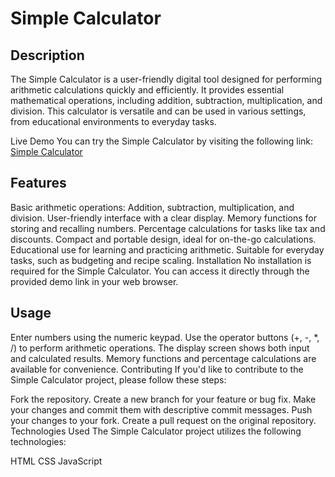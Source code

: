 # Simple Calculator

## Description

The Simple Calculator is a user-friendly digital tool designed for performing arithmetic calculations quickly and efficiently. It provides essential mathematical operations, including addition, subtraction, multiplication, and division. This calculator is versatile and can be used in various settings, from educational environments to everyday tasks.

Live Demo
You can try the Simple Calculator by visiting the following link: [Simple Calculator](https://king-mo100.github.io/Simple_Calculator/)


## Features
Basic arithmetic operations: Addition, subtraction, multiplication, and division.
User-friendly interface with a clear display.
Memory functions for storing and recalling numbers.
Percentage calculations for tasks like tax and discounts.
Compact and portable design, ideal for on-the-go calculations.
Educational use for learning and practicing arithmetic.
Suitable for everyday tasks, such as budgeting and recipe scaling.
Installation
No installation is required for the Simple Calculator. You can access it directly through the provided demo link in your web browser.

## Usage
Enter numbers using the numeric keypad.
Use the operator buttons (+, -, *, /) to perform arithmetic operations.
The display screen shows both input and calculated results.
Memory functions and percentage calculations are available for convenience.
Contributing
If you'd like to contribute to the Simple Calculator project, please follow these steps:

Fork the repository.
Create a new branch for your feature or bug fix.
Make your changes and commit them with descriptive commit messages.
Push your changes to your fork.
Create a pull request on the original repository.
Technologies Used
The Simple Calculator project utilizes the following technologies:

HTML
CSS
JavaScript
